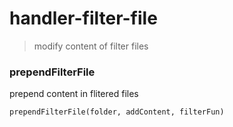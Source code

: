 # handler-filter-file
> modify content of filter files

### prependFilterFile

prepend content in flitered files

```
prependFilterFile(folder, addContent, filterFun)
```